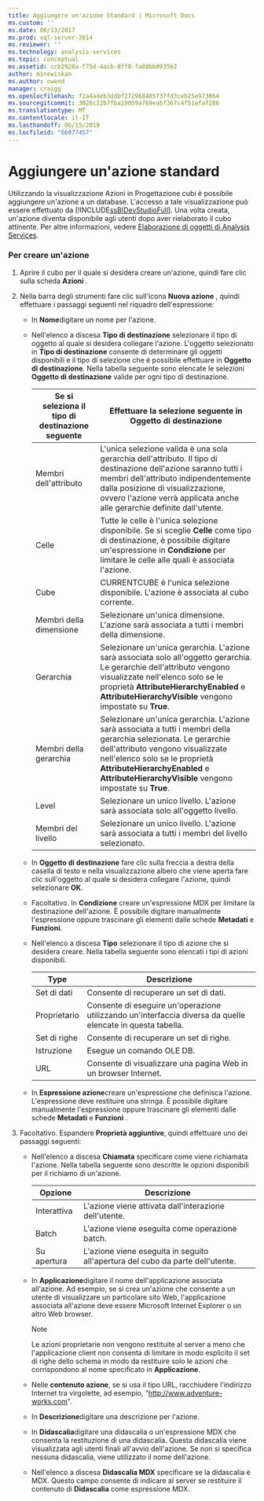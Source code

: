 ```yaml
---
title: Aggiungere un'azione Standard | Microsoft Docs
ms.custom: ''
ms.date: 06/13/2017
ms.prod: sql-server-2014
ms.reviewer: ''
ms.technology: analysis-services
ms.topic: conceptual
ms.assetid: ccb2928a-f75d-4acb-8ff8-fa80bb0935b2
author: minewiskan
ms.author: owend
manager: craigg
ms.openlocfilehash: f2a4a4eb3ddbf272968485f37fd3ceb25e973864
ms.sourcegitcommit: 3026c22b7fba19059a769ea5f367c4f51efaf286
ms.translationtype: MT
ms.contentlocale: it-IT
ms.lasthandoff: 06/15/2019
ms.locfileid: "66077457"
---
```

# <a name="add-a-standard-action"></a>Aggiungere un'azione standard
  Utilizzando la visualizzazione Azioni in Progettazione cubi è possibile aggiungere un'azione a un database. L'accesso a tale visualizzazione può essere effettuato da [!INCLUDE[ssBIDevStudioFull](../../includes/ssbidevstudiofull-md.md)]. Una volta creata, un'azione diventa disponibile agli utenti dopo aver rielaborato il cubo attinente. Per altre informazioni, vedere [Elaborazione di oggetti di Analysis Services](processing-analysis-services-objects.md).  
  
### <a name="to-create-an-action"></a>Per creare un'azione  
  
1.  Aprire il cubo per il quale si desidera creare un'azione, quindi fare clic sulla scheda **Azioni** .  
  
2.  Nella barra degli strumenti fare clic sull'icona **Nuova azione** , quindi effettuare i passaggi seguenti nel riquadro dell'espressione:  
  
    -   In **Nome**digitare un nome per l'azione.  
  
    -   Nell'elenco a discesa **Tipo di destinazione** selezionare il tipo di oggetto al quale si desidera collegare l'azione. L'oggetto selezionato in **Tipo di destinazione** consente di determinare gli oggetti disponibili e il tipo di selezione che è possibile effettuare in **Oggetto di destinazione**. Nella tabella seguente sono elencate le selezioni **Oggetto di destinazione** valide per ogni tipo di destinazione.  
  
        |Se si seleziona il tipo di destinazione seguente|Effettuare la selezione seguente in Oggetto di destinazione|  
        |---------------------------------------------|---------------------------------------------------|  
        |Membri dell'attributo|L'unica selezione valida è una sola gerarchia dell'attributo. Il tipo di destinazione dell'azione saranno tutti i membri dell'attributo indipendentemente dalla posizione di visualizzazione, ovvero l'azione verrà applicata anche alle gerarchie definite dall'utente.|  
        |Celle|Tutte le celle è l'unica selezione disponibile. Se si sceglie **Celle** come tipo di destinazione, è possibile digitare un'espressione in **Condizione** per limitare le celle alle quali è associata l'azione.|  
        |Cube|CURRENTCUBE è l'unica selezione disponibile. L'azione è associata al cubo corrente.|  
        |Membri della dimensione|Selezionare un'unica dimensione. L'azione sarà associata a tutti i membri della dimensione.|  
        |Gerarchia|Selezionare un'unica gerarchia. L'azione sarà associata solo all'oggetto gerarchia. Le gerarchie dell'attributo vengono visualizzate nell'elenco solo se le proprietà **AttributeHierarchyEnabled** e **AttributeHierarchyVisible** vengono impostate su **True**.|  
        |Membri della gerarchia|Selezionare un'unica gerarchia. L'azione sarà associata a tutti i membri della gerarchia selezionata. Le gerarchie dell'attributo vengono visualizzate nell'elenco solo se le proprietà **AttributeHierarchyEnabled** e **AttributeHierarchyVisible** vengono impostate su **True**.|  
        |Level|Selezionare un unico livello. L'azione sarà associata solo all'oggetto livello.|  
        |Membri del livello|Selezionare un unico livello. L'azione sarà associata a tutti i membri del livello selezionato.|  
  
    -   In **Oggetto di destinazione** fare clic sulla freccia a destra della casella di testo e nella visualizzazione albero che viene aperta fare clic sull'oggetto al quale si desidera collegare l'azione, quindi selezionare **OK**.  
  
    -   Facoltativo. In **Condizione** creare un'espressione MDX per limitare la destinazione dell'azione. È possibile digitare manualmente l'espressione oppure trascinare gli elementi dalle schede **Metadati** e **Funzioni**.  
  
    -   Nell'elenco a discesa **Tipo** selezionare il tipo di azione che si desidera creare. Nella tabella seguente sono elencati i tipi di azioni disponibili.  
  
        |Type|Descrizione|  
        |----------|-----------------|  
        |Set di dati|Consente di recuperare un set di dati.|  
        |Proprietario|Consente di eseguire un'operazione utilizzando un'interfaccia diversa da quelle elencate in questa tabella.|  
        |Set di righe|Consente di recuperare un set di righe.|  
        |Istruzione|Esegue un comando OLE DB.|  
        |URL|Consente di visualizzare una pagina Web in un browser Internet.|  
  
    -   In **Espressione azione**creare un'espressione che definisca l'azione. L'espressione deve restituire una stringa. È possibile digitare manualmente l'espressione oppure trascinare gli elementi dalle schede **Metadati** e **Funzioni** .  
  
3.  Facoltativo. Espandere **Proprietà aggiuntive**, quindi effettuare uno dei passaggi seguenti:  
  
    -   Nell'elenco a discesa **Chiamata** specificare come viene richiamata l'azione. Nella tabella seguente sono descritte le opzioni disponibili per il richiamo di un'azione.  
  
        |Opzione|Descrizione|  
        |------------|-----------------|  
        |Interattiva|L'azione viene attivata dall'interazione dell'utente.|  
        |Batch|L'azione viene eseguita come operazione batch.|  
        |Su apertura|L'azione viene eseguita in seguito all'apertura del cubo da parte dell'utente.|  
  
    -   In **Applicazione**digitare il nome dell'applicazione associata all'azione. Ad esempio, se si crea un'azione che consente a un utente di visualizzare un particolare sito Web, l'applicazione associata all'azione deve essere Microsoft Internet Explorer o un altro Web browser.  
  
        > [!NOTE]  
        >  Le azioni proprietarie non vengono restituite al server a meno che l'applicazione client non consenta di limitare in modo esplicito il set di righe dello schema in modo da restituire solo le azioni che corrispondono al nome specificato in **Applicazione**.  
  
    -   Nelle **contenuto azione**, se si usa il tipo URL, racchiudere l'indirizzo Internet tra virgolette, ad esempio, "http://www.adventure-works.com".  
  
    -   In **Descrizione**digitare una descrizione per l'azione.  
  
    -   In **Didascalia**digitare una didascalia o un'espressione MDX che consenta la restituzione di una didascalia. Questa didascalia viene visualizzata agli utenti finali all'avvio dell'azione. Se non si specifica nessuna didascalia, viene utilizzato il nome dell'azione.  
  
    -   Nell'elenco a discesa **Didascalia MDX** specificare se la didascalia è MDX. Questo campo consente di indicare al server se restituire il contenuto di **Didascalia** come espressione MDX.  
  
  

